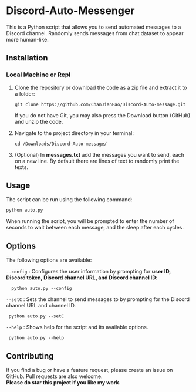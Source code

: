 # Discord-Auto-Messenger     
This is a Python script that allows you to send automated messages to a Discord channel. Randomly sends messages from chat dataset to appear more human-like.      

## Installation    

  ### Local Machine or Repl

 1. Clone the repository or download the code as a zip file and extract it to a folder:  
 
     ```
     git clone https://github.com/ChanJianHao/Discord-Auto-message.git
     ```
     
     If you do not have Git, you may also press the Download button (GitHub) and unzip the code.  


 2. Navigate to the project directory in your terminal:  
 
     ```
     cd /Downloads/Discord-Auto-message/
     ```
 
 3. (Optional) In **messages.txt** add the messages you want to send, each on a new line. By default there are lines of text to randomly print the texts.

   
 
## Usage
 
   The script can be run using the following command:  

    python auto.py
    
 When running the script, you will be prompted to enter the number of seconds to wait between each message, and the sleep after each cycles.  
 
 
## Options
   The following options are available:

`--config` : Configures the user information by prompting for **user ID, Discord token, Discord channel URL, and Discord channel ID**:    

```
  python auto.py --config
```

 `--setC` : Sets the channel to send messages to by prompting for the Discord channel URL and channel ID.    
 
 ```
  python auto.py --setC
 ```
 
 `--help` : Shows help for the script and its available options.
 
 ```
  python auto.py --help
```
 
## Contributing
  If you find a bug or have a feature request, please create an issue on GitHub. Pull requests are also welcome.  
  **Please do star this project if you like my work.**


